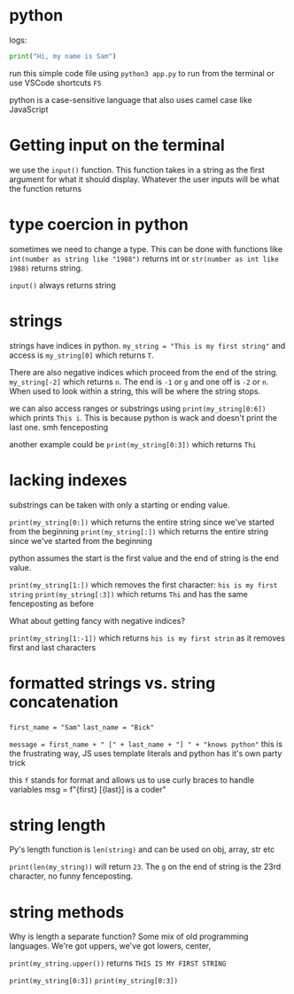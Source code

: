 # python

logs:

```py
print("Hi, my name is Sam")
```

run this simple code file using `python3 app.py` to run from the terminal or use VSCode shortcuts `F5`

python is a case-sensitive language that also uses camel case like JavaScript

# Getting input on the terminal

we use the `input()` function. This function takes in a string as the first argument for what it should display. Whatever the user inputs will be what the function returns

# type coercion in python

sometimes we need to change a type. This can be done with functions like `int(number as string like "1988")` returns int or `str(number as int like 1988)` returns string.

`input()` always returns string

# strings
strings have indices in python.
`my_string = "This is my first string"`
and access is `my_string[0]` which returns `T`.

There are also negative indices which proceed from the end of the string.
`my_string[-2]` which returns `n`. The end is `-1` or `g` and one off is `-2` or `n`. When used to look within a string, this will be where the string stops.

we can also access ranges or substrings using `print(my_string[0:6])` which prints `This i`. This is because python is wack and doesn't print the last one. smh fenceposting

another example could be `print(my_string[0:3])` which returns `Thi`

# lacking indexes
substrings can be taken with only a starting or ending value.

`print(my_string[0:])` which returns the entire string since we've started from the beginning
`print(my_string[:])` which returns the entire string since we've started from the beginning

python assumes the start is the first value and the end of string is the end value.

`print(my_string[1:])` which removes the first character: `his is my first string`
`print(my_string[:3])` which returns `Thi` and has the same fenceposting as before

What about getting fancy with negative indices?

`print(my_string[1:-1])` which returns `his is my first strin` as it removes first and last characters

# formatted strings vs. string concatenation

`first_name = "Sam"`
`last_name = "Bick"`

`message = first_name + " [" + last_name + "] " + "knows python"`
this is the frustrating way, JS uses template literals and python has it's own party trick

this `f` stands for format and allows us to use curly braces to handle variables
msg = f"{first} [{last}] is a coder"

# string length

Py's length function is `len(string)` and can be used on obj, array, str etc

`print(len(my_string))` will return `23`. The `g` on the end of string is the 23rd character, no funny fenceposting.

# string methods

Why is length a separate function? Some mix of old programming languages. We're got uppers, we've got lowers, center,

`print(my_string.upper())` returns `THIS IS MY FIRST STRING`




`print(my_string[0:3])`
`print(my_string[0:3])`



